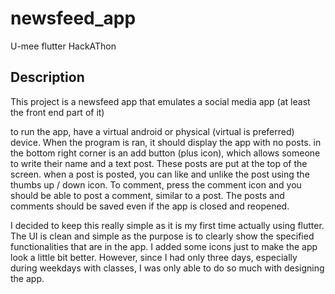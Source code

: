 # newsfeed_app

U-mee flutter HackAThon

## Description

This project is a newsfeed app that emulates a social media app (at least the front end part of it)

to run the app, have a virtual android or physical (virtual is preferred) device. When the program
is ran, it should display the app with no posts. in the bottom right corner is an add button (plus icon), which
allows someone to write their name and a text post. These posts are put at the top of the screen. 
when a post is posted, you can like and unlike the post using the thumbs up / down icon. To comment,
press the comment icon and you should be able to post a comment, similar to a post. The posts and 
comments should be saved even if the app is closed and reopened. 

I decided to keep this really simple as it is my first time actually using flutter. The UI is 
clean and simple as the purpose is to clearly show the specified functionalities that are in the app. I added 
some icons just to make the app look a little bit better. However, since I had only three days,
especially during weekdays with classes, I was only able to do so much with designing the app.


